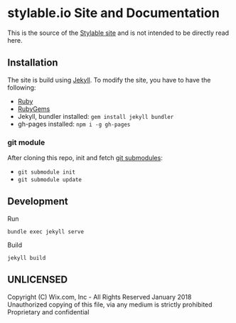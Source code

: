 # stylable.io Site and Documentation

This is the source of the [Stylable site](https://stylable.io/) and is not intended to be directly read here. 

## Installation

The site is build using [Jekyll](http://jekyllrb.com/). To modify the site, you have to have the following:

* [Ruby](https://www.ruby-lang.org/en/downloads/)
* [RubyGems](https://rubygems.org/pages/download) 
* Jekyll, bundler installed: `gem install jekyll bundler` 
* gh-pages installed: `npm i -g gh-pages`

### git module

After cloning this repo, init and fetch [git submodules](https://git-scm.com/book/en/v2/Git-Tools-Submodules#_cloning_submodules):

 - `git submodule init`
 - `git submodule update`

## Development

Run 
```
bundle exec jekyll serve
```

Build

```
jekyll build
```

## UNLICENSED

Copyright (C) Wix.com, Inc - All Rights Reserved January 2018  
Unauthorized copying of this file, via any medium is strictly prohibited  
Proprietary and confidential  